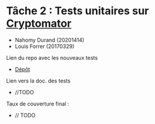 # Tâche 2 : Tests unitaires sur [Cryptomator](https://github.com/umontreal-diro/cryptomator)
- Nahomy Durand (20201414)
- Louis Forrer (20170329)

Lien du repo avec les nouveaux tests
- [Dépôt](https://github.com/nahodura/tache2)

Lien vers la doc. des tests
- //TODO

Taux de couverture final :
- // TODO
